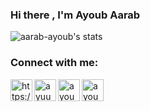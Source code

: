 ### Hi there , I'm Ayoub Aarab 


<img align="center" src="https://github-readme-stats.vercel.app/api?username=aarab-ayoub&show_icons=true&theme=radical" alt="aarab-ayoub's stats"/>


### Connect with me:

[<img align="left" alt="https://www.linkedin.com/in/ayoub-aarab-ab9bb1224/ | LinkedIn" width="35px" src="https://img.icons8.com/color/48/ffffff/linkedin.png"/>][linkedin]
[<img align="left" alt="ayuuub.ab | Instagram" width="35px" src="https://img.icons8.com/fluency/48/ffffff/instagram-new.png" />][instagram]
[<img align="left" alt="ayoubaarab570@gmail.com | Email" width="35px" src="https://img.icons8.com/fluency/48/ffffff/new-post.png" />][Gmail]
[<img align="left" alt="ayoubaarab571 | HackerRank" width="35px" src="https://img.icons8.com/external-tal-revivo-shadow-tal-revivo/48/undefined/external-hackerrank-is-a-technology-company-that-focuses-on-competitive-programming-logo-shadow-tal-revivo.png" />][HackerRank]


[instagram]: https://www.instagram.com/ayuuub.ab
[linkedin]: https://www.linkedin.com/in/ayoub-aarab-ab9bb1224/
[HackerRank]: https://www.hackerrank.com/ayoubaarab571
[Gmail]: ayoubaarab570@gmail.com

